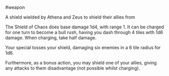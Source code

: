 #weapon 

A shield wielded by Athena and Zeus to shield their allies from

The Shield of Chaos does base damage 1d4, with range 1. It can be charged for one turn to become a bull rush, having you dash through 4 tiles with 1d6 damage. When charging, take half damage.

Your special tosses your shield, damaging six enemies in a 6 tile radius for 1d6.

Furthermore, as a bonus action, you may shield one of your allies, giving any attacks to them disadvantage (not possible whilst charging).